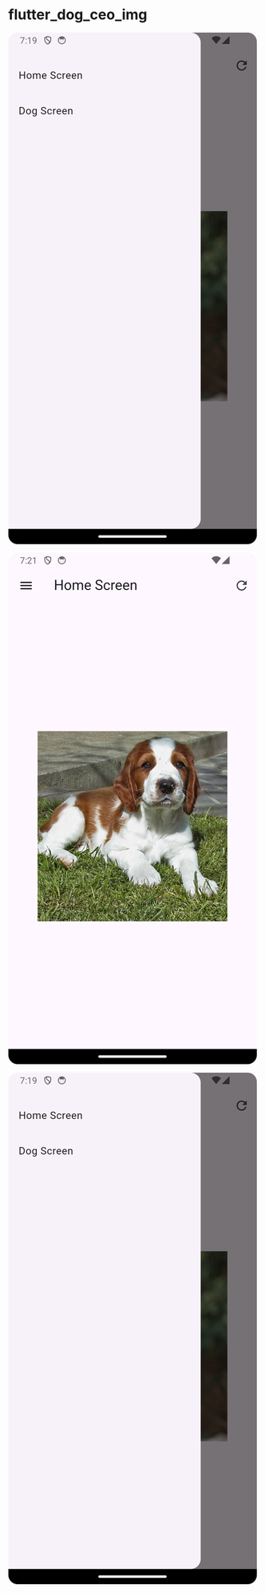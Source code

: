 # flutter_dog_ceo_img
![Image](screenshot/Navigation_home_DogScreen.png)

![Image](screenshot/HomeScreen.png)

![Image](screenshot/Navigation_home_DogScreen.png)
